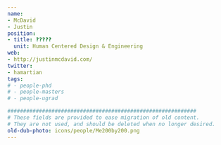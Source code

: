 ```yaml
---
name:
- McDavid
- Justin
position:
- title: ?????
  unit: Human Centered Design & Engineering
web:
- http://justinmcdavid.com/
twitter:
- hamartian
tags:
# - people-phd
# - people-masters
# - people-ugrad

############################################################
# These fields are provided to ease migration of old content.
# They are not used, and should be deleted when no longer desired.
old-dub-photo: icons/people/Me200by200.png
---
```

